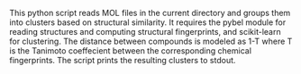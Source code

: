 This python script reads MOL files in the current directory and groups them into clusters based on structural similarity.
It requires the pybel module for reading structures and computing structural fingerprints, and scikit-learn for clustering.
The distance between compounds is modeled as 1-T where T is the Tanimoto coeffecient between the corresponding chemical fingerprints.
The script prints the resulting clusters to stdout.
